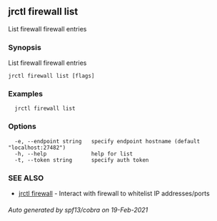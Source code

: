 ## jrctl firewall list

List firewall firewall entries

### Synopsis

List firewall firewall entries

```
jrctl firewall list [flags]
```

### Examples

```
  jrctl firewall list
```

### Options

```
  -e, --endpoint string   specify endpoint hostname (default "localhost:27482")
  -h, --help              help for list
  -t, --token string      specify auth token
```

### SEE ALSO

* [jrctl firewall](jrctl_firewall.md)	 - Interact with firewall to whitelist IP addresses/ports

###### Auto generated by spf13/cobra on 19-Feb-2021
